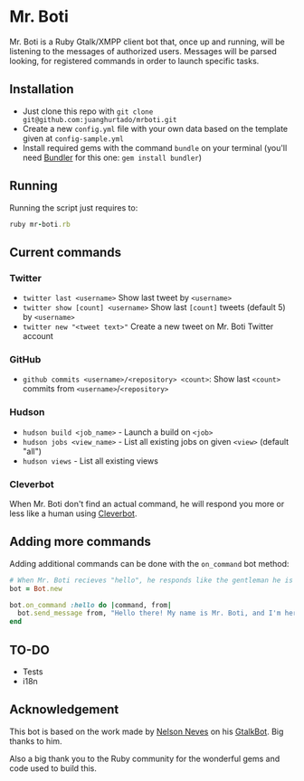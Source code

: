 # Mr. Boti

Mr. Boti is a Ruby Gtalk/XMPP client bot that, once up and running, will be listening to the messages of authorized users. Messages will be parsed looking, for registered commands in order to launch specific tasks.

## Installation

- Just clone this repo with `git clone git@github.com:juanghurtado/mrboti.git`
- Create a new `config.yml` file with your own data based on the template given at `config-sample.yml`
- Install required gems with the command `bundle` on your terminal
	(you'll need [Bundler](https://github.com/carlhuda/bundler) for this one: `gem install bundler`)

## Running

Running the script just requires to:

```ruby
ruby mr-boti.rb
```

## Current commands

### Twitter

- `twitter last <username>` Show last tweet by `<username>`
- `twitter show [count] <username>` Show last `[count]` tweets (default 5) by `<username>`
- `twitter new "<tweet text>"` Create a new tweet on Mr. Boti Twitter account

### GitHub

- `github commits <username>/<repository> <count>`: Show last `<count>` commits from `<username>`/`<repository>`

### Hudson

- `hudson build <job_name>` - Launch a build on `<job>`
- `hudson jobs <view_name>` - List all existing jobs on given `<view>` (default "all")
- `hudson views` - List all existing views

### Cleverbot

When Mr. Boti don't find an actual command, he will respond you more or less like a human using [Cleverbot]("http://cleverbot.com/").

## Adding more commands

Adding additional commands can be done with the `on_command` bot method:

```ruby
# When Mr. Boti recieves "hello", he responds like the gentleman he is
bot = Bot.new

bot.on_command :hello do |command, from|
  bot.send_message from, "Hello there! My name is Mr. Boti, and I'm here to help you."
end
```

## TO-DO

- Tests
- i18n

## Acknowledgement

This bot is based on the work made by [Nelson Neves](https://github.com/nneves) on
his [GtalkBot](https://github.com/nneves/GtalkBot). Big thanks to him.

Also a big thank you to the Ruby community for the wonderful gems and code used to build this.